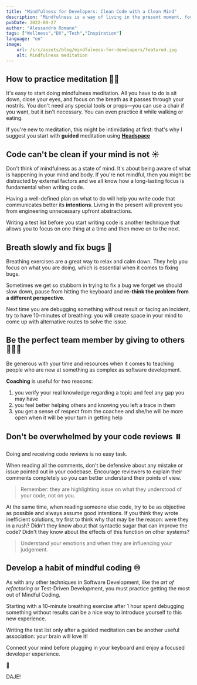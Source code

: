 ```yaml
---
title: "Mindfulness for Developers: Clean Code with a Clean Mind"
description: "Mindfulness is a way of living in the present moment, focusing on what's happening right now. It can help you become more calm, relaxed and focused. This is an incredible skill for a developer."
pubDate: 2022-08-27
author: "Alessandro Romano"
tags: ["Wellness","DX","Tech","Inspiration"]
language: "en"
image:
    url: /src/assets/blog/mindfulness-for-developers/featured.jpg
    alt: Mindfulness meditation
---
```


## **How to practice meditation 🧘‍♀️**

It's easy to start doing mindfulness meditation. All you have to do is sit down, close your eyes, and focus on the breath as it passes through your nostrils. You don't need any special tools or props—you can use a chair if you want, but it isn't necessary. You can even practice it while walking or eating.

If you're new to meditation, this might be intimidating at first: that's why I suggest you start with **guided** meditation using [**Headspace**](https://www.headspace.com/)

## **Code can't be clean if your mind is not ☀️**

Don't think of mindfulness as a state of mind. It's about being aware of what is happening in your mind and body. If you're not mindful, then you might be distracted by external factors and we all know how a long-lasting focus is fundamental when writing code.

Having a well-defined plan on what to do will help you write code that communicates better its **intentions**. Living in the present will prevent you from engineering unnecessary upfront abstractions.

Writing a test list before you start writing code is another technique that allows you to focus on one thing at a time and then move on to the next.

## **Breath slowly and fix bugs 🐞**

Breathing exercises are a great way to relax and calm down. They help you focus on what you are doing, which is essential when it comes to fixing bugs.

Sometimes we get so stubborn in trying to fix a bug we forget we should slow down, pause from hitting the keyboard and **re-think the problem from a different perspective**.

Next time you are debugging something without result or facing an incident, try to have 10-minutes of breathing: you will create space in your mind to come up with alternative routes to solve the issue.

## **Be the perfect team member by giving to others 🧑‍🤝‍🧑**

Be generous with your time and resources when it comes to teaching people who are new at something as complex as software development.

**Coaching** is useful for two reasons:

1.  you verify your real knowledge regarding a topic and feel any gap you may have
2.  you feel better helping others and knowing you left a trace in them
3.  you get a sense of respect from the coachee and she/he will be more open when it will be your turn in getting help

## **Don't be overwhelmed by your code reviews ⏸️**

Doing and receiving code reviews is no easy task.

When reading all the comments, don't be defensive about any mistake or issue pointed out in your codebase. Encourage reviewers to explain their comments completely so you can better understand their points of view.

> Remember: they are highlighting issue on what they understood of your code, not on you.

At the same time, when reading someone else code, try to be as objective as possible and always assume good intentions. If you think they wrote inefficient solutions, try first to think why that may be the reason: were they in a rush? Didn't they know about that syntactic sugar that can improve the code? Didn't they know about the effects of this function on other systems?

> Understand your emotions and when they are influencing your judgement.

## **Develop a habit of mindful coding ♾️**

As with any other techniques in Software Development, like the _art of refactoring_ or Test-Driven Development, you must practice getting the most out of Mindful Coding.

Starting with a 10-minute breathing exercise after 1 hour spent debugging something without results can be a nice way to introduce yourself to this new experience.

Writing the test list only after a guided meditation can be another useful association: your brain will love it!

Connect your mind before plugging in your keyboard and enjoy a focused developer experience.

🚀

DAJE!